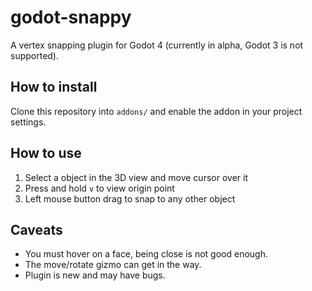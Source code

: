 # godot-snappy

A vertex snapping plugin for Godot 4 (currently in alpha, Godot 3 is not supported).

## How to install

Clone this repository into `addons/` and enable the addon in your project settings.

## How to use

1. Select a object in the 3D view and move cursor over it
2. Press and hold `v` to view origin point
3. Left mouse button drag to snap to any other object

## Caveats

* You must hover on a face, being close is not good enough.
* The move/rotate gizmo can get in the way.
* Plugin is new and may have bugs.
